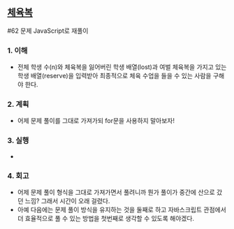 ## [체육복](https://school.programmers.co.kr/learn/courses/30/lessons/42862?language=javascript)

#62 문제 JavaScript로 재풀이

### 1. 이해

- 전체 학생 수(n)와 체육복을 잃어버린 학생 배열(lost)과 여벌 체육복을 가지고 있는 학생 배열(reserve)을 입력받아 최종적으로 체육 수업을 들을 수 있는 사람을 구해야 한다.

### 2. 계획

- 어제 문제 풀이를 그대로 가져가되 for문을 사용하지 말아보자!

### 3. 실행

-

### 4. 회고

- 어제 문제 풀이 형식을 그대로 가져가면서 풀려니까 뭔가 풀이가 중간에 산으로 갔던 느낌? 그래서 시간이 오래 걸렸다.
- 아예 다음에는 문제 풀이 방식을 유지하는 것을 둘째로 하고 자바스크립트 관점에서 더 효율적으로 풀 수 있는 방법을 첫번째로 생각할 수 있도록 해야겠다.
